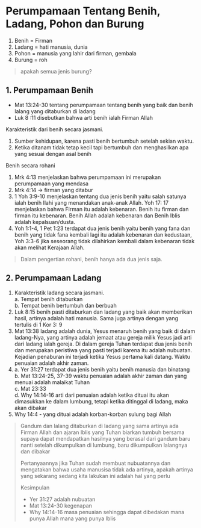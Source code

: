 # Perumpamaan Tentang Benih, Ladang, Pohon dan Burung

1. Benih = Firman
2. Ladang = hati manusia, dunia
3. Pohon = manusia yang lahir dari firman, gembala
4. Burung = roh
>apakah semua jenis burung?

## 1. Perumpamaan Benih
- Mat 13:24-30 tentang perumpamaan tentang benih yang baik dan benih lalang yang ditaburkan di ladang
- Luk 8 :11 disebutkan bahwa arti benih ialah Firman Allah

Karakteristik dari benih secara jasmani.
1. Sumber kehidupan, karena pasti benih bertumbuh setelah sekian waktu.
2. Ketika ditanam tidak tetap kecil tapi bertumbuh dan menghasilkan apa yang sesuai dengan asal benih

Benih secara rohani
1. Mrk 4:13 menjelaskan bahwa perumpamaan ini merupakan perumpamaan yang mendasa<br>
2. Mrk 4:14 -> firman yang ditabur<br>
3. 1 Yoh 3:9-10 menjelaskan tentang dua jenis benih yaitu salah satunya ialah benih Ilahi yang menandakan anak-anak Allah. Yoh 17: 17 menjelaskan bahwa Firman itu adalah kebenaran. Benih itu firman dan firman itu kebenaran. Benih Allah adalah kebenaran dan Benih Iblis adalah kepalsuan/dusta.<br>
4. Yoh 1:1-4, 1 Pet 1:23 terdapat dua jenis benih yaitu benih yang fana dan benih yang tidak fana kembali lagi itu adalah kebenaran dan kedustaan, Yoh 3:3-6 jika seseorang tidak dilahirkan kembali dalam kebenaran tidak akan melihat Kerajaan Allah.<br>

> Dalam pengertian rohani, benih hanya ada dua jenis saja.

## 2. Perumpamaan Ladang
1. Karakteristik ladang secara jasmani.<br>
    a. Tempat benih ditaburkan<br>
    b. Tempat benih bertumbuh dan berbuah<br>
2. Luk 8:15 benih pasti ditaburkan dan ladang yang baik akan memberikan hasil, artinya adalah hati manusia. Sama juga artinya dengan yang tertulis di 1 Kor 3: 9
3. Mat 13:38 ladang adalah dunia, Yesus menaruh benih yang baik di dalam ladang-Nya, yang artinya adalah jemaat atau gereja milik Yesus jadi arti dari ladang ialah gereja. Di dalam gereja Tuhan terdapat dua jenis benih dan merupakan peristiwa yang pasti terjadi karena itu adalah nubuatan. Kejadian penaburan ini terjadi ketika Yesus pertama kali datang. Waktu penuaian adalah akhir zaman.
4. a. Yer 31:27 terdapat dua jenis benih yaitu benih manusia dan binatang<br>
   b. Mat 13:24-25, 37-39 waktu penuaian adalah akhir zaman dan yang menuai adalah malaikat Tuhan<br>
   c. Mat 23:33<br>
   d. Why 14:14-16 arti dari penuaian adalah ketika dituai itu akan dimasukkan ke dalam lumbung, tetapi ketika ditinggal di ladang, maka akan dibakar<br>
5. Why 14:4 - yang dituai adalah korban-korban sulung bagi Allah

> Gandum dan lalang ditaburkan di ladang yang sama artinya ada Firman Allah dan ajaran Iblis yang Tuhan biarkan tumbuh bersama supaya dapat mendapatkan hasilnya yang berasal dari gandum baru nanti setelah dikumpulkan di lumbung, baru dikumpulkan lalangnya dan dibakar
>
> Pertanyaannya jika Tuhan sudah membuat nubuatannya dan mengatakan bahwa usaha manusisa tidak ada artinya, apakah artinya yang sekarang sedang kita lakukan ini adalah hal yang perlu
>
> Kesimpulan
> - Yer 31:27 adalah nubuatan
> - Mat 13:24-30 kegenapan
> - Why 14:14-16 masa penuaian sehingga dapat dibedakan mana punya Allah mana yang punya Iblis
